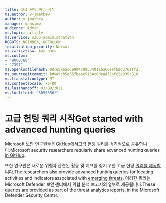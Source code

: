 ```yaml
---
title: 고급 헌팅 쿼리 시작
ms.author: v-jmathew
author: v-jmathew
manager: dansimp
audience: Admin
ms.topic: article
ms.service: o365-administration
ROBOTS: NOINDEX, NOFOLLOW
localization_priority: Normal
ms.collection: Adm_O365
ms.custom:
- "9000760"
- "7391"
ms.openlocfilehash: 0dce5a6ac69994c8953401aba06aefb2d3761ff2
ms.sourcegitcommit: bd6a9cb5d357baee5134c0dea430afc2a035c810
ms.translationtype: MT
ms.contentlocale: ko-KR
ms.lasthandoff: 03/09/2021
ms.locfileid: "50568562"
---
```

# <a name="get-started-with-advanced-hunting-queries"></a><span data-ttu-id="00efb-102">고급 헌팅 쿼리 시작</span><span class="sxs-lookup"><span data-stu-id="00efb-102">Get started with advanced hunting queries</span></span>

<span data-ttu-id="00efb-103">Microsoft 보안 연구원들은 [GitHub에서](https://go.microsoft.com/fwlink/?linkid=2144624)고급 헌팅 쿼리를 정기적으로 공유합니다.</span><span class="sxs-lookup"><span data-stu-id="00efb-103">Microsoft security researchers regularly share [advanced hunting queries in GitHub](https://go.microsoft.com/fwlink/?linkid=2144624).</span></span>

<span data-ttu-id="00efb-104">또한 연구원은 새로운 위협과 관련된 활동 및 지표를 찾기 위한 고급 헌팅 [쿼리를 제공합니다.](https://go.microsoft.com/fwlink/?linkid=2145808)</span><span class="sxs-lookup"><span data-stu-id="00efb-104">The researchers also provide advanced hunting queries for locating activities and indicators associated with [emerging threats](https://go.microsoft.com/fwlink/?linkid=2145808).</span></span> <span data-ttu-id="00efb-105">이러한 쿼리는 Microsoft Defender 보안 센터에서 위협 분석 보고서의 일부로 제공됩니다.</span><span class="sxs-lookup"><span data-stu-id="00efb-105">These queries are provided as part of the threat analytics reports, in the Microsoft Defender Security Center.</span></span>
